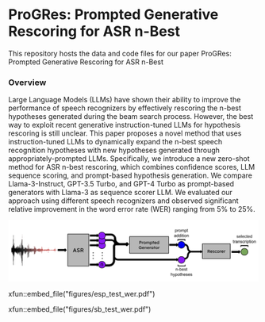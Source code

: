 # ProGRes: Prompted Generative Rescoring for ASR n-Best

This repository hosts the data and code files for our paper ProGRes: Prompted Generative Rescoring for ASR n-Best

<h3>Overview</h3>
Large Language Models (LLMs) have shown their ability to improve the performance of speech recognizers by effectively rescoring the n-best hypotheses generated during the beam search process. However, the best way to exploit recent generative instruction-tuned LLMs for hypothesis rescoring is still unclear. This paper proposes a novel method that uses instruction-tuned LLMs to dynamically expand the n-best speech recognition hypotheses with new hypotheses generated through appropriately-prompted LLMs. Specifically, we introduce a new zero-shot method for ASR n-best rescoring, which combines confidence scores, LLM sequence scoring, and prompt-based hypothesis generation. We compare Llama-3-Instruct, GPT-3.5 Turbo, and GPT-4 Turbo as prompt-based generators with Llama-3 as sequence scorer LLM. We evaluated our approach using different speech recognizers and observed significant relative improvement in the word error rate (WER) ranging from 5% to 25%.

![Proposed rescoring pipeline](figures/pipeline.png)

xfun::embed_file("figures/esp_test_wer.pdf")

xfun::embed_file("figures/sb_test_wer.pdf")
